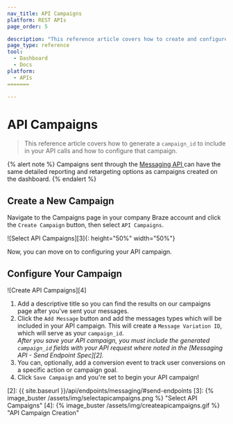 ```yaml
---
nav_title: API Campaigns
platform: REST APIs
page_order: 5

description: "This reference article covers how to create and configure a new Braze Campaign." 
page_type: reference
tool: 
  - Dashboard
  - Docs
platform: 
  - APIs
=======

---
```

# API Campaigns

> This reference article covers how to generate a `campaign_id` to include in your API calls and how to configure that campaign.

{% alert note %}
Campaigns sent through the <a href="{{ site.baseurl }}/api/endpoints/messaging/"> Messaging API </a>can have the same detailed reporting and retargeting options as campaigns created on the dashboard.
{% endalert %}

## Create a New Campaign
Navigate to the Campaigns page in your company Braze account and click the `Create Campaign` button, then select `API Campaigns`.

![Select API Campaigns][3]{: height="50%" width="50%"}

Now, you can move on to configuring your API campaign.

## Configure Your Campaign

![Create API Campaigns][4]

1. Add a descriptive title so you can find the results on our campaigns page after you've sent your messages.
2. Click the `Add Message` button and add the messages types which will be included in your API campaign. This will create a `Message Variation ID`, which will serve as your `campaign_id`. <br> _After you save your API campaign, you must include the generated `campaign_id` fields with your API request where noted in the [Messaging API - Send Endpoint Spec][2]._
3. You can, optionally, add a conversion event to track user conversions on a specific action or campaign goal.
4. Click `Save Campaign` and you're set to begin your API campaign!

[2]: {{ site.baseurl }}/api/endpoints/messaging/#send-endpoints
[3]: {% image_buster /assets/img/selectapicampaigns.png %} "Select API Campaigns"
[4]: {% image_buster /assets/img/createapicampaigns.gif %} "API Campaign Creation"
